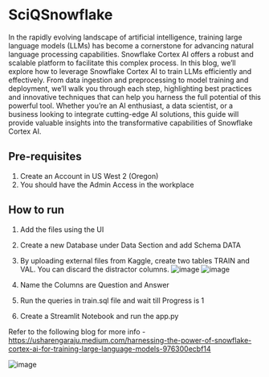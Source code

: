 # SciQSnowflake
In the rapidly evolving landscape of artificial intelligence, training large language models (LLMs) has become a cornerstone for advancing natural language processing capabilities. Snowflake Cortex AI offers a robust and scalable platform to facilitate this complex process. In this blog, we’ll explore how to leverage Snowflake Cortex AI to train LLMs efficiently and effectively. From data ingestion and preprocessing to model training and deployment, we’ll walk you through each step, highlighting best practices and innovative techniques that can help you harness the full potential of this powerful tool. Whether you’re an AI enthusiast, a data scientist, or a business looking to integrate cutting-edge AI solutions, this guide will provide valuable insights into the transformative capabilities of Snowflake Cortex AI.

## Pre-requisites
1. Create an Account in US West 2 (Oregon)
2. You should have the Admin Access in the workplace

## How to run
1. Add the files using the UI
2. Create a new Database under Data Section and add Schema DATA
3. By uploading external files from Kaggle, create two tables TRAIN and VAL. You can discard the distractor columns.
   ![image](https://github.com/ushareng/SciQSnowflake/assets/34335028/7bc2428a-7689-4558-8170-03443e50fc59)
   ![image](https://github.com/ushareng/SciQSnowflake/assets/34335028/03d8e621-05b7-482a-9a60-3e0f17d893d4)

4. Name the Columns are Question and Answer
5. Run the queries in train.sql file and wait till Progress is 1
6. Create a Streamlit Notebook and run the app.py
   
Refer to the following blog for more info - https://usharengaraju.medium.com/harnessing-the-power-of-snowflake-cortex-ai-for-training-large-language-models-976300ecbf14

![image](https://github.com/ushareng/SciQSnowflake/assets/34335028/393395a9-751e-4317-82c3-4bb43ba20f4b)
